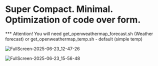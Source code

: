 # Super Compact. Minimal. Optimization of code over form.

*** Attention! You will need get_openweathermap_forecast.sh (Weather forecast) or get_openweathermap_temp.sh - default (simple temp) 

![FullScreen-2025-06-23_12-47-26](https://github.com/user-attachments/assets/a32531f0-f231-4695-804b-be9c16992b23)

![FullScreen-2025-06-23_15-56-48](https://github.com/user-attachments/assets/0763392d-a5d1-4dc2-9931-7add172af7f1)

